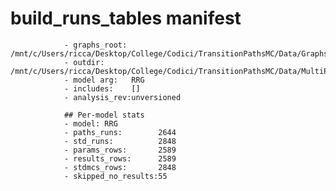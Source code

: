 # build_runs_tables manifest

                - graphs_root: /mnt/c/Users/ricca/Desktop/College/Codici/TransitionPathsMC/Data/Graphs
                - outdir:      /mnt/c/Users/ricca/Desktop/College/Codici/TransitionPathsMC/Data/MultiPathsMC
                - model arg:   RRG
                - includes:    []
                - analysis_rev:unversioned

                ## Per-model stats
                - model: RRG
                - paths_runs:        2644
                - std_runs:          2848
                - params_rows:       2589
                - results_rows:      2589
                - stdmcs_rows:       2848
                - skipped_no_results:55

                